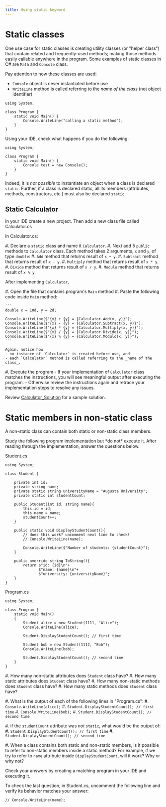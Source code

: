 ```yaml
---
title: Using static keyword
---
```


# Static classes

One use case for static classes is creating utility classes (or "helper class")
that contain related and frequently-used methods; making those methods easily callable
anywhere in the program. Some examples of static classes in C\# are `Math` and `Console` class.

Pay attention to how these classes are used: 

- `Console` object is never instantiated before use
- `WriteLine` method is called referring to the _name of the class_ (not object identifier)

```
using System;

class Program {
    static void Main() {
        Console.WriteLine("calling a static method");
    }
}
```

Using your IDE, check what happens if you do the following:

```
using System;

class Program {
    static void Main() {
        Console test = new Console();       
    }
}
```

Indeed, it is _not possible_ to instantiate an object when a class is declared `static`.
Further, if a class is declared static, all its members (attributes, methods, constructors, etc.) must also be declared `static`. 

## Static Calculator

In your IDE create a new project. Then add a new class file called Calculator.cs

In Calculator.cs:

#. Declare a `static` class and name it `Calculator`.
#. Next add 5 `public` methods to `Calculator` class. Each method takes 2 arguments, `x` and `y`, of type `double`:
    #. `Add` method that returns result of `x + y`.
    #. `Subtract` method that returns result of `x - y`.
    #. `Multiply` method that returns result of `x * y`.
    #. `Divide` method that returns result of `x / y`.
    #. `Modulo` method that returns result of `x % y`.

After implementing `Calculator`, 

#. Open the file that contains program's `Main` method
#. Paste the following code inside `Main` method:

    ```
    double x = 10d, y = 2d;
    
    Console.WriteLine($"{x} + {y} = {Calculator.Add(x, y)}");
    Console.WriteLine($"{x} - {y} = {Calculator.Subtract(x, y)}");
    Console.WriteLine($"{x} * {y} = {Calculator.Multiply(x, y)}");
    Console.WriteLine($"{x} / {y} = {Calculator.Divide(x, y)}");
    Console.WriteLine($"{x} % {y} = {Calculator.Modulo(x, y)}");      
    ```
    
    Again, notice how 
    - no instance of `Calculator` is created before use, and 
    - each `Calculator` method is called referring to the _name of the class_.

#. Execute the program
    - If your implementation of `Calculator` class matches the instructions, you will see meaningful output after executing the program. 
    - Otherwise review the instructions again and retrace your implementation steps to resolve any issues.

Review [Calculator_Solution](Calculator_Solution.zip) for a sample solution.

# Static members in non-static class

A non-static class can contain both static or non-static class members.

Study the following program implementation but \*do not\* execute it. 
After reading through the implementation, answer the questions below.

Student.cs

```
using System;

class Student {

    private int id;
    private string name; 
    private static string universityName = "Augusta University";
    private static int studentCount;

    public Student(int id, string name){
        this.id = id;
        this.name = name;
        studentCount++;
    } 

    public static void DisplayStudentCount(){
        // does this work? uncomment next line to check!
        // Console.WriteLine(name);
        
        Console.WriteLine($"Number of students: {studentCount}");
    }

    public override string ToString(){
        return $"id: {id}\n"+
               $"name: {name}\n"+
               $"university: {universityName}";
    }  
}
```

Program.cs

```
using System;

class Program {
    static void Main() 
    {
        Student alice = new Student(1111, "Alice");
        Console.WriteLine(alice);

        Student.DisplayStudentCount(); // first time

        Student bob = new Student(1112, "Bob");        
        Console.WriteLine(bob);

        Student.DisplayStudentCount(); // second time
    }
}
```

#. How many non-static attributes does `Student` class have?
#. How many static attributes does `Student` class have?
#. How many non-static methods does `Student` class have?
#. How many static methods does `Student` class have?

#. What is the output of each of the following lines in "Program.cs":
    #. `Console.WriteLine(alice);`
    #. `Student.DisplayStudentCount(); // first time`
    #. `Console.WriteLine(bob);`
    #. `Student.DisplayStudentCount(); // second time`

#. if the `studentCount` attribute was _not_ `static`, what would be the output of: 
    #. `Student.DisplayStudentCount(); // first time`
    #. `Student.DisplayStudentCount(); // second time` 
    
#. When a class contains both static and non-static members, is it possible to refer to non-static members inside a static method?
   For example, if we try to refer to `name` attribute inside `DisplayStudentCount`, will it work? Why or why not?
      
Check your answers by creating a matching program in your IDE and executing it.

To check the last question, in Student.cs, uncomment the following line and verify its behavior matches your answer:

```
// Console.WriteLine(name);
```` 

